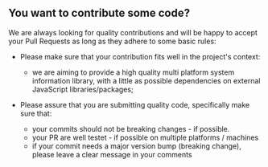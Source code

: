 ## You want to contribute some code?

We are always looking for quality contributions and will be happy to accept your Pull Requests as long as they adhere to some basic rules:

* Please make sure that your contribution fits well in the project's context:
  * we are aiming to provide a high quality multi platform system information library, with a little as possible dependencies on external JavaScript libraries/packages;
  
* Please assure that you are submitting quality code, specifically make sure that:
  * your commits should not be breaking changes - if possible. 
  * your PR are well testet - if possible on multiple platforms / machines
  * if your commit needs a major version bump (breaking change), please leave a clear message in your comments 
